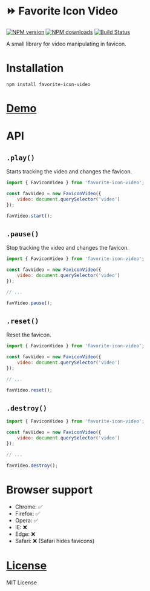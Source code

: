 ⏩ Favorite Icon Video
===================

[![NPM version](https://img.shields.io/npm/v/favorite-icon-video.svg?style=flat)](https://www.npmjs.com/package/favorite-icon-video)
[![NPM downloads](https://img.shields.io/npm/dm/favorite-icon-video.svg?style=flat)](https://www.npmjs.com/package/favorite-icon-video)
[![Build Status](https://badgen.net/bundlephobia/minzip/favorite-icon-video)](https://bundlephobia.com/result?p=favorite-icon-video)

A small library for video manipulating in favicon.

# Installation
`npm install favorite-icon-video`

# [Demo](https://favorite-icon.github.io/favorite-icon/examples/video.html)

# API

## `.play()`
Starts tracking the video and changes the favicon.

```js
import { FaviconVideo } from 'favorite-icon-video';

const favVideo = new FaviconVideo({
    video: document.querySelector('video')
});

favVideo.start();
```

## `.pause()`
Stop tracking the video and changes the favicon.

```js
import { FaviconVideo } from 'favorite-icon-video';

const favVideo = new FaviconVideo({
    video: document.querySelector('video')
});

// ...

favVideo.pause();
```

## `.reset()`
Reset the favicon.

```js
import { FaviconVideo } from 'favorite-icon-video';

const favVideo = new FaviconVideo({
    video: document.querySelector('video')
});

// ...

favVideo.reset();
```

## `.destroy()`

```js
import { FaviconVideo } from 'favorite-icon-video';

const favVideo = new FaviconVideo({
    video: document.querySelector('video')
});

// ...

favVideo.destroy();
```

# Browser support
- Chrome: ✅
- Firefox: ✅
- Opera: ✅
- IE: ❌
- Edge: ❌
- Safari: ❌ (Safari hides favicons)

# [License](./LICENSE)
MIT License
